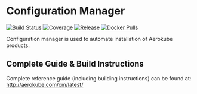 # Configuration Manager

[![Build Status](https://github.com/aerokube/cm/workflows/build/badge.svg)](https://github.com/aerokube/cm/actions?query=workflow%3Abuild)
[![Coverage](https://codecov.io/github/aerokube/cm/coverage.svg)](https://codecov.io/gh/aerokube/cm)
[![Release](https://img.shields.io/github/release/aerokube/cm.svg)](https://github.com/aerokube/cm/releases/latest)
[![Docker Pulls](https://img.shields.io/docker/pulls/aerokube/cm.svg)](https://hub.docker.com/r/aerokube/cm)

Configuration manager is used to automate installation of Aerokube products.

## Complete Guide & Build Instructions

Complete reference guide (including building instructions) can be found at: http://aerokube.com/cm/latest/
